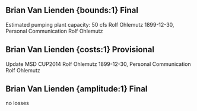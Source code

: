 ## Brian Van Lienden {bounds:1} Final
Estimated pumping plant capacity: 50 cfs
Rolf Ohlemutz
1899-12-30, Personal Communication
Rolf Ohlemutz

## Brian Van Lienden {costs:1} Provisional
Update MSD CUP2014
Rolf Ohlemutz
1899-12-30, Personal Communication
Rolf Ohlemutz

## Brian Van Lienden {amplitude:1} Final
no losses
